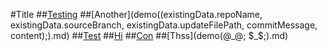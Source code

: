 #Title
##[Testing](demo(()).md)
##[Another](demo((existingData.repoName, existingData.sourceBranch, existingData.updateFilePath, commitMessage, content);).md)
##[Test](demo(~!).md)
##[Hi](demo(^_^).md)
##[Con](demo({}).md)
##[Thss](demo(@_@; $_$;).md)
